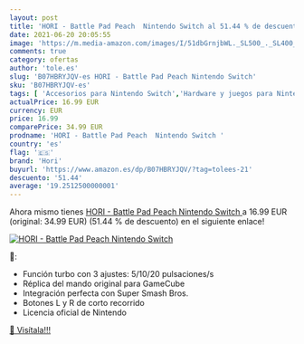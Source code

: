 ```yaml
---
layout: post
title: 'HORI - Battle Pad Peach  Nintendo Switch al 51.44 % de descuento'
date: 2021-06-20 20:05:55
image: 'https://m.media-amazon.com/images/I/51dbGrnjbWL._SL500_._SL400_.jpg'
comments: true
category: ofertas
author: 'tole.es'
slug: 'B07HBRYJQV-es HORI - Battle Pad Peach Nintendo Switch'
sku: 'B07HBRYJQV-es'
tags: [ 'Accesorios para Nintendo Switch','Hardware y juegos para Nintendo Switch','Mandos para Nintendo Switch','Videojuegos','hori','nintendo', ]
actualPrice: 16.99 EUR
currency: EUR
price: 16.99
comparePrice: 34.99 EUR
prodname: 'HORI - Battle Pad Peach  Nintendo Switch '
country: 'es'
flag: '🇪🇸'
brand: 'Hori'
buyurl: 'https://www.amazon.es/dp/B07HBRYJQV/?tag=tolees-21'
descuento: '51.44'
average: '19.2512500000001'
---
```


Ahora mismo tienes [HORI - Battle Pad Peach  Nintendo Switch ](https://www.amazon.es/dp/B07HBRYJQV/?tag=tolees-21) a 16.99 EUR (original: 34.99 EUR) (51.44 %  de descuento) en el siguiente enlace!

[![HORI - Battle Pad Peach  Nintendo Switch](https://m.media-amazon.com/images/I/51dbGrnjbWL._SL500_._SL400_.jpg)](https://www.amazon.es/dp/B07HBRYJQV/?tag=tolees-21)

🔎:

- Función turbo con 3 ajustes: 5/10/20 pulsaciones/s
- Réplica del mando original para GameCube
- Integración perfecta con Super Smash Bros.
- Botones L y R de corto recorrido
- Licencia oficial de Nintendo

[🛒 Visítala!!!](https://www.amazon.es/dp/B07HBRYJQV/?tag=tolees-21)
